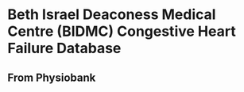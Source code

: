 # Beth Israel Deaconess Medical Centre (BIDMC) Congestive Heart Failure Database #
## From Physiobank ##